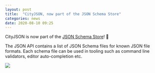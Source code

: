 ```yaml
---
layout: post
title:  "CityJSON, now part of the JSON Schema Store"
categories: news
date: 2020-08-10 09:25
---
```


CityJSON is now part of the [JSON Schema Store](https://www.schemastore.org/json/)! 🥳

The JSON API contains a list of JSON Schema files for known JSON file formats. Each schema file can be used in tooling such as command line validators, editor auto-completion etc.

<a href="https://ninja.cityjson.org/"><img src="{{ site.baseurl }}/img/2020/schema_store.png"/></a><br/>